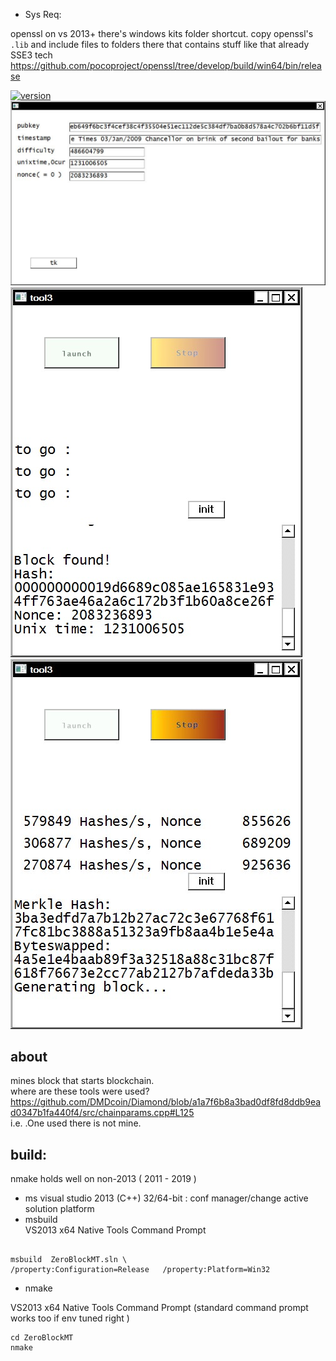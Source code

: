  - Sys Req:  

openssl
on vs 2013+ there's windows kits folder shortcut. copy openssl's `.lib` and include files to folders there that contains stuff like that already
SSE3 tech
https://github.com/pocoproject/openssl/tree/develop/build/win64/bin/release

  
[![version](https://img.shields.io/github/downloads/alexeyneu/ZeroBlockMT/total.svg?style=plastic)](https://github.com/alexeyneu/ZeroBlockMT/tree/master/x64/Release)  
![Screen1](/screens/Untitled%201.jpg)
![Screen1](/screens/Untitled%202.jpg)
![Screen1](/screens/Untitled%208.jpg)
## about 
 mines block that starts blockchain.  
where are these tools were used?  
https://github.com/DMDcoin/Diamond/blob/a1a7f6b8a3bad0df8fd8ddb9ead0347b1fa440f4/src/chainparams.cpp#L125  
i.e. .One used there is not mine.
## build:  

nmake holds well on non-2013  ( 2011 - 2019 )
 - ms visual studio 2013 (C++)
32/64-bit : conf manager/change active solution platform  
 - msbuild  
VS2013 x64 Native Tools Command Prompt
```

msbuild  ZeroBlockMT.sln \
/property:Configuration=Release   /property:Platform=Win32
```
- nmake  
  
VS2013 x64 Native Tools Command Prompt (standard command prompt works too if env tuned right )
```
cd ZeroBlockMT
nmake
```

